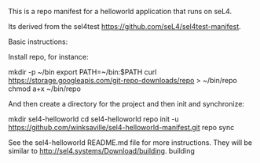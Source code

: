 This is a repo manifest for a helloworld application that
runs on seL4.

Its derived from the sel4test https://github.com/seL4/sel4test-manifest.

Basic instructions:

Install repo, for instance:

  mkdir -p ~/bin
  export PATH=~/bin:$PATH
  curl https://storage.googleapis.com/git-repo-downloads/repo > ~/bin/repo
  chmod a+x ~/bin/repo

And then create a directory for the project and then init and synchronize:

  mkdir sel4-helloworld
  cd sel4-helloworld
  repo init -u https://github.com/winksaville/sel4-helloworld-manifest.git
  repo sync

See the sel4-helloworld README.md file for more instructions. They will be
similar to http://sel4.systems/Download/building.
building 

